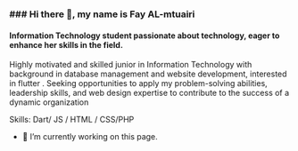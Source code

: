 ### ### Hi there 👋, my name is Fay AL-mtuairi
#### Information Technology student passionate about technology, eager to enhance her skills in the field.
Highly motivated and skilled junior in Information Technology with background in database management and website development, interested in flutter . Seeking opportunities to apply my problem-solving abilities, leadership skills, and web design expertise to contribute to the success of a dynamic organization 

Skills: Dart/ JS / HTML / CSS/PHP

- 🔭 I’m currently working on this page. 




